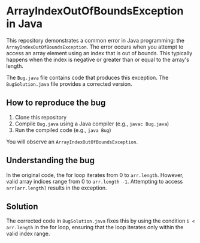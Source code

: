 # ArrayIndexOutOfBoundsException in Java

This repository demonstrates a common error in Java programming: the `ArrayIndexOutOfBoundsException`. The error occurs when you attempt to access an array element using an index that is out of bounds. This typically happens when the index is negative or greater than or equal to the array's length.

The `Bug.java` file contains code that produces this exception. The `BugSolution.java` file provides a corrected version.

## How to reproduce the bug

1. Clone this repository
2. Compile `Bug.java` using a Java compiler (e.g., `javac Bug.java`)
3. Run the compiled code (e.g., `java Bug`)

You will observe an `ArrayIndexOutOfBoundsException`.

## Understanding the bug

In the original code, the for loop iterates from 0 to `arr.length`.  However, valid array indices range from 0 to `arr.length -1`.  Attempting to access `arr[arr.length]` results in the exception.

## Solution

The corrected code in `BugSolution.java` fixes this by using the condition `i < arr.length` in the for loop, ensuring that the loop iterates only within the valid index range.